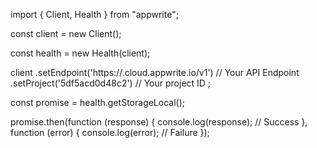 import { Client, Health } from "appwrite";

const client = new Client();

const health = new Health(client);

client
    .setEndpoint('https://<REGION>.cloud.appwrite.io/v1') // Your API Endpoint
    .setProject('5df5acd0d48c2') // Your project ID
;

const promise = health.getStorageLocal();

promise.then(function (response) {
    console.log(response); // Success
}, function (error) {
    console.log(error); // Failure
});